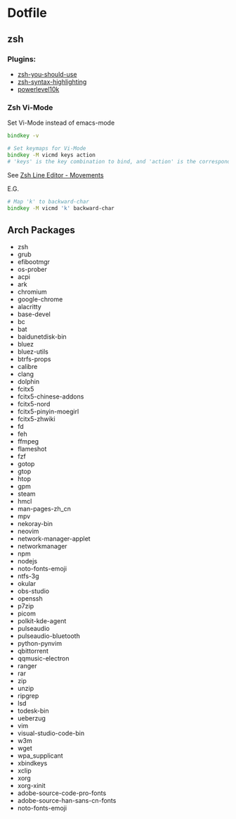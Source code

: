 # Dotfile

## zsh

### Plugins:
- [zsh-you-should-use](https://github.com/MichaelAquilina/zsh-you-should-use)
- [zsh-syntax-highlighting](https://github.com/zsh-users/zsh-syntax-highlighting)
- [powerlevel10k](https://github.com/romkatv/powerlevel10k)

### Zsh Vi-Mode

Set Vi-Mode instead of emacs-mode

```zsh
bindkey -v
```

```zsh
# Set keymaps for Vi-Mode
bindkey -M vicmd keys action
# 'keys' is the key combination to bind, and 'action' is the corresponding action or command.
```

See [Zsh Line Editor - Movements](https://zsh.sourceforge.io/Doc/Release/Zsh-Line-Editor.html#Movement)

E.G.
```zsh
# Map 'k' to backward-char
bindkey -M vicmd 'k' backward-char
```

## Arch Packages

- zsh
- grub
- efibootmgr
- os-prober
- acpi
- ark
- chromium
- google-chrome
- alacritty
- base-devel
- bc
- bat
- baidunetdisk-bin
- bluez
- bluez-utils
- btrfs-props
- calibre
- clang
- dolphin
- fcitx5
- fcitx5-chinese-addons
- fcitx5-nord
- fcitx5-pinyin-moegirl
- fcitx5-zhwiki
- fd
- feh
- ffmpeg
- flameshot
- fzf
- gotop
- gtop
- htop
- gpm
- steam
- hmcl
- man-pages-zh_cn
- mpv
- nekoray-bin
- neovim
- network-manager-applet
- networkmanager
- npm
- nodejs
- noto-fonts-emoji
- ntfs-3g
- okular
- obs-studio
- openssh
- p7zip
- picom
- polkit-kde-agent
- pulseaudio
- pulseaudio-bluetooth
- python-pynvim
- qbittorrent
- qqmusic-electron
- ranger
- rar
- zip
- unzip
- ripgrep
- lsd
- todesk-bin
- ueberzug
- vim
- visual-studio-code-bin
- w3m
- wget
- wpa_supplicant
- xbindkeys
- xclip
- xorg
- xorg-xinit
- adobe-source-code-pro-fonts
- adobe-source-han-sans-cn-fonts
- noto-fonts-emoji
